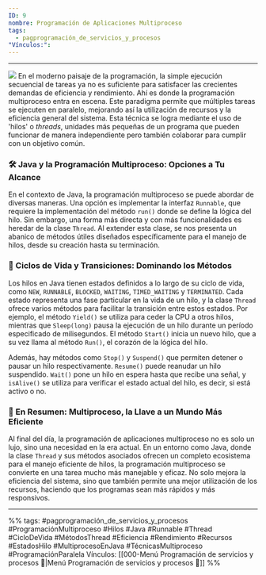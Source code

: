 ```yaml
---
ID: 9
nombre: Programación de Aplicaciones Multiproceso
tags:
  - pagprogramación_de_servicios_y_procesos
"Vínculos:":
---
```

___
[![](https://mermaid.ink/img/pako:eNplkt1u00AQhV9ltVeJZEVx7Niu79LEAgMOVTBUqiKhYXdLV9g71v4U0igPxDWP0BfDTuO4gbs9n-acGc3OnjLkgqa0lorX0GwVIRrRjkY3Gr9rqIHJ5z-KcEEWTSVZK1EJQwpXWdloZMLgeNy5CBnlymrkjh0tJ0hIXjeoLSgmoUefDXaJb2WF5uR9B49Adpe5ffnGKQXfKtHrZQVGkPJBC-An-1KyNqsL_SJ5F1RqUEa-THsOGmfGAkcz6gEh6-x2EP82IuT6w8fl-2w1gNtFXubrNwMo8yJbff0fZ5siXy_KwTsunn9bvOxuLDavlDONUHwAWhhXv5rmJ0g7KGkWlXwU_QZQscqZi9Vn9-0GxMXmrazk0_CpG8GcNmioR2uha5C8vYV9V72l9kG0zWnaPjnoH1u6VYe2DpzFTzvFaGq1Ex51DQcrVhK6c6HpPVTmTDMuLeozFEdZvFzc8fA82oC6Q6z7tFbSdE9_0TRMJn4ShXEcRb4fzBLfozua-rNoEgfh1I9CPwnn8TQ4ePTpGDCdXAWzKz-Yz6MkSeJwdvgLD-Xd_g?type=png)](https://mermaid.live/edit#pako:eNplkt1u00AQhV9ltVeJZEVx7Niu79LEAgMOVTBUqiKhYXdLV9g71v4U0igPxDWP0BfDTuO4gbs9n-acGc3OnjLkgqa0lorX0GwVIRrRjkY3Gr9rqIHJ5z-KcEEWTSVZK1EJQwpXWdloZMLgeNy5CBnlymrkjh0tJ0hIXjeoLSgmoUefDXaJb2WF5uR9B49Adpe5ffnGKQXfKtHrZQVGkPJBC-An-1KyNqsL_SJ5F1RqUEa-THsOGmfGAkcz6gEh6-x2EP82IuT6w8fl-2w1gNtFXubrNwMo8yJbff0fZ5siXy_KwTsunn9bvOxuLDavlDONUHwAWhhXv5rmJ0g7KGkWlXwU_QZQscqZi9Vn9-0GxMXmrazk0_CpG8GcNmioR2uha5C8vYV9V72l9kG0zWnaPjnoH1u6VYe2DpzFTzvFaGq1Ex51DQcrVhK6c6HpPVTmTDMuLeozFEdZvFzc8fA82oC6Q6z7tFbSdE9_0TRMJn4ShXEcRb4fzBLfozua-rNoEgfh1I9CPwnn8TQ4ePTpGDCdXAWzKz-Yz6MkSeJwdvgLD-Xd_g)
En el moderno paisaje de la programación, la simple ejecución secuencial de tareas ya no es suficiente para satisfacer las crecientes demandas de eficiencia y rendimiento. Ahí es donde la programación multiproceso entra en escena. Este paradigma permite que múltiples tareas se ejecuten en paralelo, mejorando así la utilización de recursos y la eficiencia general del sistema. Esta técnica se logra mediante el uso de 'hilos' o *threads*, unidades más pequeñas de un programa que pueden funcionar de manera independiente pero también colaborar para cumplir con un objetivo común.

### 🛠️ Java y la Programación Multiproceso: Opciones a Tu Alcance

En el contexto de Java, la programación multiproceso se puede abordar de diversas maneras. Una opción es implementar la interfaz `Runnable`, que requiere la implementación del método `run()` donde se define la lógica del hilo. Sin embargo, una forma más directa y con más funcionalidades es heredar de la clase `Thread`. Al extender esta clase, se nos presenta un abanico de métodos útiles diseñados específicamente para el manejo de hilos, desde su creación hasta su terminación.

### 🔄 Ciclos de Vida y Transiciones: Dominando los Métodos

Los hilos en Java tienen estados definidos a lo largo de su ciclo de vida, como `NEW`, `RUNNABLE`, `BLOCKED`, `WAITING`, `TIMED_WAITING` y `TERMINATED`. Cada estado representa una fase particular en la vida de un hilo, y la clase `Thread` ofrece varios métodos para facilitar la transición entre estos estados. Por ejemplo, el método `Yield()` se utiliza para ceder la CPU a otros hilos, mientras que `Sleep(long)` pausa la ejecución de un hilo durante un período especificado de milisegundos. El método `Start()` inicia un nuevo hilo, que a su vez llama al método `Run()`, el corazón de la lógica del hilo.

Además, hay métodos como `Stop()` y `Suspend()` que permiten detener o pausar un hilo respectivamente. `Resume()` puede reanudar un hilo suspendido. `Wait()` pone un hilo en espera hasta que recibe una señal, y `isAlive()` se utiliza para verificar el estado actual del hilo, es decir, si está activo o no.

### 🎯 En Resumen: Multiproceso, la Llave a un Mundo Más Eficiente

Al final del día, la programación de aplicaciones multiproceso no es solo un lujo, sino una necesidad en la era actual. En un entorno como Java, donde la clase `Thread` y sus métodos asociados ofrecen un completo ecosistema para el manejo eficiente de hilos, la programación multiproceso se convierte en una tarea mucho más manejable y eficaz. No solo mejora la eficiencia del sistema, sino que también permite una mejor utilización de los recursos, haciendo que los programas sean más rápidos y más responsivos.

___
%%
tags:  #pagprogramación_de_servicios_y_procesos  #ProgramaciónMultiproceso #Hilos #Java #Runnable #Thread #CicloDeVida #MétodosThread #Eficiencia #Rendimiento #Recursos #EstadosHilo #MultiprocesoEnJava #TécnicasMultiproceso #ProgramaciónParalela
Vínculos:  [[000-Menú Programación de servicios y procesos 📃|Menú Programación de servicios y procesos 📃]]
%%
